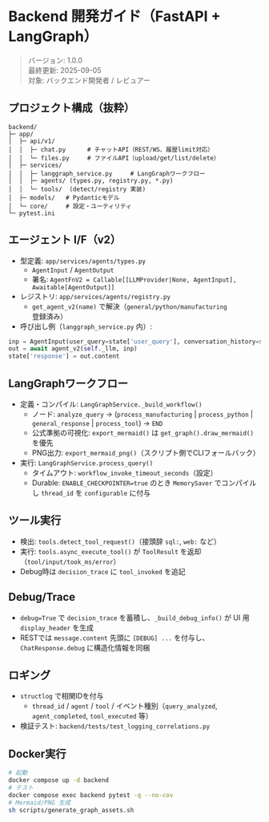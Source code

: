 # Backend 開発ガイド（FastAPI + LangGraph）

> バージョン: 1.0.0  
> 最終更新: 2025-09-05  
> 対象: バックエンド開発者 / レビュアー

## プロジェクト構成（抜粋）
```
backend/
├─ app/
│  ├─ api/v1/
│  │  ├─ chat.py      # チャットAPI（REST/WS、履歴limit対応）
│  │  └─ files.py     # ファイルAPI（upload/get/list/delete）
│  ├─ services/
│  │  ├─ langgraph_service.py     # LangGraphワークフロー
│  │  ├─ agents/ (types.py, registry.py, *.py)
│  │  └─ tools/  (detect/registry 実装)
│  ├─ models/   # Pydanticモデル
│  └─ core/     # 設定・ユーティリティ
└─ pytest.ini
```

## エージェント I/F（v2）
- 型定義: `app/services/agents/types.py`
  - `AgentInput` / `AgentOutput`
  - 署名: `AgentFnV2 = Callable[[LLMProvider|None, AgentInput], Awaitable[AgentOutput]]`
- レジストリ: `app/services/agents/registry.py`
  - `get_agent_v2(name)` で解決（`general/python/manufacturing` 登録済み）
- 呼び出し例（`langgraph_service.py` 内）:
```python
inp = AgentInput(user_query=state['user_query'], conversation_history=state['conversation_history'], file_context=state['file_context'])
out = await agent_v2(self._llm, inp)
state['response'] = out.content
```

## LangGraphワークフロー
- 定義・コンパイル: `LangGraphService._build_workflow()`
  - ノード: `analyze_query` → (`process_manufacturing` | `process_python` | `general_response` | `process_tool`) → `END`
  - 公式準拠の可視化: `export_mermaid()` は `get_graph().draw_mermaid()` を優先
  - PNG出力: `export_mermaid_png()`（スクリプト側でCLIフォールバック）
- 実行: `LangGraphService.process_query()`
  - タイムアウト: `workflow_invoke_timeout_seconds`（設定）
  - Durable: `ENABLE_CHECKPOINTER=true` のとき `MemorySaver` でコンパイルし `thread_id` を `configurable` に付与

## ツール実行
- 検出: `tools.detect_tool_request()`（接頭辞 `sql:`, `web:` など）
- 実行: `tools.async_execute_tool()` が `ToolResult` を返却（`tool/input/took_ms/error`）
- Debug時は `decision_trace` に `tool_invoked` を追記

## Debug/Trace
- `debug=True` で `decision_trace` を蓄積し、`_build_debug_info()` が UI 用 `display_header` を生成
- RESTでは `message.content` 先頭に `[DEBUG] ...` を付与し、`ChatResponse.debug` に構造化情報を同梱

## ロギング
- `structlog` で相関IDを付与
  - `thread_id` / `agent` / `tool` / イベント種別（`query_analyzed`, `agent_completed`, `tool_executed` 等）
- 検証テスト: `backend/tests/test_logging_correlations.py`

## Docker実行
```bash
# 起動
docker compose up -d backend
# テスト
docker compose exec backend pytest -q --no-cov
# Mermaid/PNG 生成
sh scripts/generate_graph_assets.sh
```
